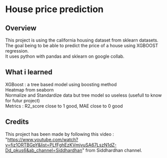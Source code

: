 # House price prediction

## Overview

This project is using the california housing dataset from sklearn datasets. The goal being to be able to predict the price of a house using XGBOOST regression.  
It uses python with pandas and sklearn on google collab.

## What i learned

XGBoost : a tree based model using boosting method  
Heatmap from seaborn  
Normalize and Standardize data but tree model so useless (usefull to know for futur project)  
Metrics : R2_score close to 1 good, MAE close to 0 good  

## Credits

This project has been made by following this video : "https://www.youtube.com/watch?v=fiz1ORTBGpY&list=PLfFghEzKVmjvuSA67LszN1dZ-Dd_pkus6&ab_channel=Siddhardhan" from Siddhardhan channel.

